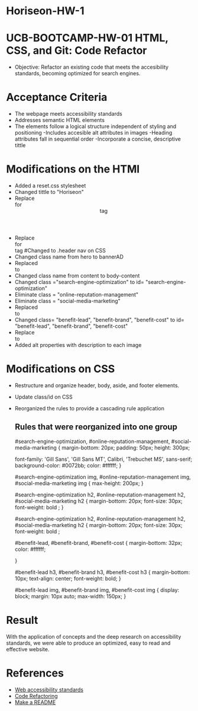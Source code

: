 # Horiseon-HW-1
# UCB-BOOTCAMP-HW-01 HTML, CSS, and Git: Code Refactor 

* Objective: Refactor an existing code that meets the accesibility standards, becoming optimized for search engines.

# Acceptance Criteria

* The webpage meets accessibility standards
* Addresses semantic HTML elements
* The elements follow a logical structure independent of styling and positioning
-Includes accesible alt attributes in images
-Heading attributes fall in sequential order
-Incorporate a concise, descriptive tittle

# Modifications on the HTMl 

- Added a reset.css stylesheet
- Changed tittle to "Horiseon" 
- Replace <div> for <header> tag
- Replace <div> for <nav> tag
    #Changed to .header nav on CSS
- Changed class name from hero to bannerAD
- Replaced <div> to <main>
- Changed class name from content to body-content
- Changed class ="search-engine-optimization" to id=                       "search-engine-optimization"
- Eliminate class = "online-reputation-management"
- Eliminate class = "social-media-marketing"
- Replaced <div> to <aside>
- Changed class= "benefit-lead", "benefit-brand", "benefit-cost" to id=     "benefit-lead", "benefit-brand", "benefit-cost"
- Replace <div> to <footer>
- Added alt properties with description to each image

# Modifications on CSS
- Restructure and organize header, body, aside, and footer elements.
- Update class/id on CSS
- Reorganized the rules to provide a cascading rule application 

    ## Rules that were reorganized into one group ##
    
    #search-engine-optimization, #online-reputation-management, #social-media-marketing {
    margin-bottom: 20px;
    padding: 50px;
    height: 300px;
   
    font-family: 'Gill Sans', 'Gill Sans MT', Calibri, 'Trebuchet MS', sans-serif;
    background-color: #0072bb;
    color: #ffffff;
    }


    #search-engine-optimization img, #online-reputation-management img, #social-media-marketing img {
        max-height: 200px;
    }

    #search-engine-optimization h2, #online-reputation-management h2, #social-media-marketing h2 {
        margin-bottom: 20px;
        font-size: 30px;
        font-weight: bold ;
    }
    
    #search-engine-optimization h2, #online-reputation-management h2, #social-media-marketing h2 {
    margin-bottom: 20px;
    font-size: 30px;
    font-weight: bold ;

    #benefit-lead, #benefit-brand, #benefit-cost {
        margin-bottom: 32px;
        color: #ffffff;
         
    }

    #benefit-lead h3, #benefit-brand h3, #benefit-cost h3 {
        margin-bottom: 10px;
        text-align: center;
        font-weight: bold;
    }

    #benefit-lead img, #benefit-brand img, #benefit-cost img {
        display: block;
        margin: 10px auto;
        max-width: 150px;
    }

# Result 
With the application of concepts and the deep research on accessibility standards, we were able to produce an optimized, easy to read and effective website.


# References 
* [Web accessibility standards](https://www.w3.org/standards/webdesign/accessibility)
* [Code Refactoring](https://www.altexsoft.com/blog/engineering/code-refactoring-best-practices-when-and-when-not-to-do-it/)
* [Make a README](https://www.makeareadme.com/#template)